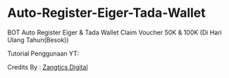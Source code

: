 # Auto-Register-Eiger-Tada-Wallet
BOT Auto Register Eiger & Tada Wallet
Claim Voucher 50K & 100K (Di Hari Ulang Tahun(Besok))

Tutorial Penggunaan YT: 

Credits By : [Zangtics Digital](https://github.com/RCLDevelopers)

